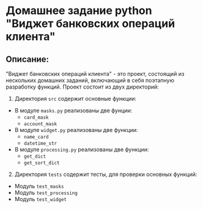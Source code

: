 # Домашнее задание python "Виджет банковских операций клиента"
## Описание:
"Виджет банковских операций клиента" - это проект, состоящий из нескольких домашних заданий, включающий в себя поэтапную разработку функций.
Проект состоит из двух директорий:

  1) Директория `src` содержит основные функции:
  - В модуле `masks.py` реализованы две фунции: 
    - `card_mask` 
    - `account_mask`
  - В модуле `widget.py` реализованы две функции: 
    - `name_card`
    - `datetime_str`
  - В модуле `processing.py` реализованы две функции:
    - `get_dict`
    - `get_sort_dict`
  2) Директория `tests` содержит тесты, для проверки основных функций:
  - Модуль `test_masks`
  - Модуль `test_processing`
  - Модуль `test_widget`
